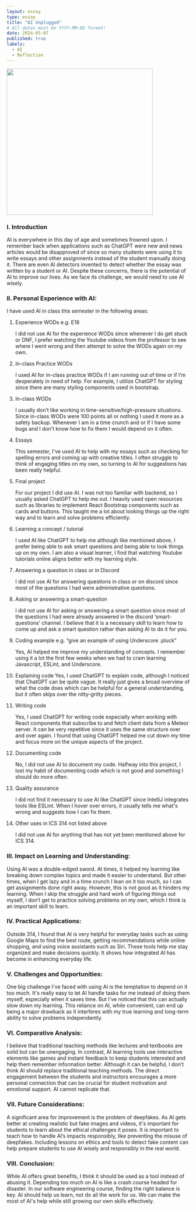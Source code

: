 ```yaml
---
layout: essay
type: essay
title: "AI Unplugged"
# All dates must be YYYY-MM-DD format!
date: 2024-05-07
published: true
labels:
  - AI
  - Reflection
---
```


<img align="center" 
  width="400px" 
  src="../img/ai/reflect-ai.png" 
  class="img-thumbnail" >
     
### I. Introduction

AI is everywhere in this day of age and sometimes frowned upon. I remember back when applications such as ChatGPT were new and news articles would be disapproved of since so many students were using it to write essays and other assignments instead of the student manually doing it. There are even AI detectors invented to detect whether the essay was written by a student or AI. Despite these concerns, there is the potential of AI to improve our lives. As we face its challenge, we would need to use AI wisely. 

### II. Personal Experience with AI:
I have used AI in class this semester in the following areas:

1. Experience WODs e.g. E18

   I did not use AI for the experience WODs since whenever I do get stuck or DNF, I prefer watching the Youtube videos from the professor to see where I went wrong and then attempt to solve the WODs again on my own.

2. In-class Practice WODs

   I used AI for in-class practice WODs if I am running out of time or if I’m desperately in need of help. For example, I utilize ChatGPT for styling since there are many styling components used in bootstrap.

3. In-class WODs

   I usually don’t like working in time-sensitive/high-pressure situations. Since in-class WODs were 100 points all or nothing I used it more as a safety backup. Whenever I am in a time crunch and or if I have some bugs and I don’t know how to fix them I would depend on it often.

4. Essays

   This semester, I've used AI to help with my essays such as checking for spelling errors and coming up with creative titles. I often struggle to think of engaging titles on my own, so turning to AI for suggestions has been really helpful.

5. Final project

   For our project I did use AI. I was not too familiar with backend, so I usually asked ChatGPT to help me out. I heavily used open resources such as libraries to implement React Bootstrap components such as cards and buttons. This taught me a lot about looking things up the right way and to learn and solve problems efficiently.

6. Learning a concept / tutorial

   I used AI like ChatGPT to help me although like mentioned above, I prefer being able to ask smart questions and being able to look things up on my own. I am also a visual learner, I find that watching Youtube tutorials online aligns better with my learning style.

7. Answering a question in class or in Discord

   I did not use AI for answering questions in class or on discord since most of the questions I had were administrative questions.

8. Asking or answering a smart-question

   I did not use AI for asking or answering a smart question since most of the questions I had were already answered in the discord ‘smart-questions’ channel. I believe that it is a necessary skill to learn how to come up and ask a smart question rather than asking AI to do it for you.

9. Coding example e.g. “give an example of using Underscore .pluck”

   Yes, AI helped me improve my understanding of concepts. I remember using it a lot the first few weeks when we had to cram learning Javascript, ESLint, and Underscore.

10. Explaining code
    Yes, I used ChatGPT to explain code, although I noticed that ChatGPT can be quite vague. It really just gives a broad overview of what the code does which can be helpful for a general understanding, but it often skips over the nitty-gritty pieces.

11. Writing code

    Yes, I used ChatGPT for writing code especially when working with React components that subscribe to and fetch client data from a Meteor server. It can be very repetitive since it uses the same structure over and over again. I found that using ChatGPT helped me cut down my time and focus more on the unique aspects of the project.

12. Documenting code

    No, I did not use AI to document my code. Halfway into this project, I lost my habit of documenting code which is not good and something I should do more often.

13. Quality assurance

    I did not find it necessary to use AI like ChatGPT since IntelliJ integrates tools like ESLint. When I hover over errors, it usually tells me what's wrong and suggests how I can fix them.

14. Other uses in ICS 314 not listed above

    I did not use AI for anything that has not yet been mentioned above for ICS 314.

### III. Impact on Learning and Understanding:

Using AI was a double-edged sword. At times, it helped my learning like breaking down complex topics and made it easier to understand. But other times, when I get lazy and in a time crunch I lean on it too much, so I can get assignments done right away. However, this is not good as it hinders my learning. When I skip the struggle and hard work of figuring things out myself, I don’t get to practice solving problems on my own, which I think is an important skill to learn. 


### IV. Practical Applications:

Outside 314, I found that AI is very helpful for everyday tasks such as using Google Maps to find the best route, getting recommendations while online shopping, and using voice assistants such as Siri. These tools help me stay organized and make decisions quickly. It shows how integrated AI has become in enhancing everyday life. 

### V. Challenges and Opportunities:

One big challenge I've faced with using AI is the temptation to depend on it too much. It's really easy to let AI handle tasks for me instead of doing them myself, especially when it saves time. But I've noticed that this can actually slow down my learning. This reliance on AI, while convenient, can end up being a major drawback as it interferes with my true learning and long-term ability to solve problems independently.

### VI. Comparative Analysis:

I believe that traditional teaching methods like lectures and textbooks are solid but can be unengaging. In contrast, AI learning tools use interactive elements like games and instant feedback to keep students interested and help them remember information better. Although it can be helpful, I don’t think AI should replace traditional teaching methods. The direct engagement between the students and instructors encourages a more personal connection that can be crucial for student motivation and emotional support. AI cannot replicate that. 

### VII. Future Considerations:

A significant area for improvement is the problem of deepfakes. As AI gets better at creating realistic but fake images and videos, it's important for students to learn about the ethical challenges it poses. It is important to teach how to handle AI’s impacts responsibly, like preventing the misuse of deepfakes. Including lessons on ethics and tools to detect fake content can help prepare students to use AI wisely and responsibly in the real world.

### VIII. Conclusion:

While AI offers great benefits, I think it should be used as a tool instead of abusing it. Depending too much on AI is like a crash course headed for disaster. In our software engineering course, finding the right balance is key. AI should help us learn, not do all the work for us. We can make the most of AI's help while still growing our own skills effectively. 
